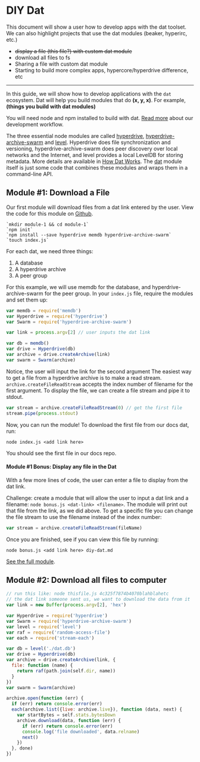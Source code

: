 # DIY Dat

This document will show a user how to develop apps with the dat toolset. We can also highlight projects that use the dat modules (beaker, hyperirc, etc.)

* ~~display a file (this file?) with custom dat module~~
* download all files to fs
* Sharing a file with custom dat module
* Starting to build more complex apps, hypercore/hyperdrive difference, etc

---

In this guide, we will show how to develop applications with the `dat` ecosystem. Dat will help you build modules that do **(x, y, x)**. For example, **(things you build with dat modules)**

You will need node and npm installed to build with dat. [Read more](https://github.com/maxogden/dat/blob/master/CONTRIBUTING.md#development-workflow) about our development workflow. 

The three essential node modules are called [hyperdrive](https://npmjs.org/hyperdrive), [hyperdrive-archive-swarm](https://npmjs.org/hyperdrive-archive-swarm) and [level](https://npmjs.org/level). Hyperdrive does file synchronization and versioning, hyperdrive-archive-swarm does peer discovery over local networks and the Internet, and level provides a local LevelDB for storing metadata. More details are available in [How Dat Works](how-dat-works.md). The [dat](https://npmjs.org/dat) module itself is just some code that combines these modules and wraps them in a command-line API.

## Module #1: Download a File

Our first module will download files from a dat link entered by the user. View the code for this module on [Github](https://github.com/joehand/dat-examples/module-1).

```
`mkdir module-1 && cd module-1`
`npm init`
`npm install --save hyperdrive memdb hyperdrive-archive-swarm`
`touch index.js`
```

For each dat, we need three things: 

1. A database
2. A hyperdrive archive
3. A peer group

For this example, we will use memdb for the database, and hyperdrive-archive-swarm for the peer group. In your `index.js` file, require the modules and set them up:

```js
var memdb = require('memdb')
var Hyperdrive = require('hyperdrive')
var Swarm = require('hyperdrive-archive-swarm')

var link = process.argv[2] // user inputs the dat link

var db = memdb()
var drive = Hyperdrive(db)
var archive = drive.createArchive(link)
var swarm = Swarm(archive)
```

Notice, the user will input the link for the second argument The easiest way to get a file from a hyperdrive archive is to make a read stream. `archive.createFileReadStream` accepts the index number of filename for the first argument. To display the file, we can create a file stream and pipe it to stdout. 

```js
var stream = archive.createFileReadStream(0) // get the first file
stream.pipe(process.stdout)
```

Now, you can run the module! To download the first file from our docs dat, run:

```
node index.js <add link here>
```

You should see the first file in our docs repo.

#### Module #1 Bonus: Display any file in the Dat

With a few more lines of code, the user can enter a file to display from the dat link.

Challenge: create a module that will allow the user to input a dat link and a filename: `node bonus.js <dat-link> <filename>`. The module will print out that file from the link, as we did above. To get a specific file you can change the file stream to use the filename instead of the index number:

```js
var stream = archive.createFileReadStream(fileName)
```

Once you are finished, see if you can view this file by running:

```
node bonus.js <add link here> diy-dat.md
```

[See the full module](https://github.com/joehand/dat-examples/module-1/bonus.js). 

## Module #2: Download all files to computer

```js
// run this like: node thisfile.js 4c325f7874b4070blahblahetc
// the dat link someone sent us, we want to download the data from it
var link = new Buffer(process.argv[2], 'hex')

var Hyperdrive = require('hyperdrive')
var Swarm = require('hyperdrive-archive-swarm')
var level = require('level')
var raf = require('random-access-file')
var each = require('stream-each')

var db = level('./dat.db')
var drive = Hyperdrive(db)
var archive = drive.createArchive(link, {
  file: function (name) {
    return raf(path.join(self.dir, name))
  }
})
var swarm = Swarm(archive)

archive.open(function (err) {
  if (err) return console.error(err)
  each(archive.list({live: archive.live}), function (data, next) {
    var startBytes = self.stats.bytesDown
    archive.download(data, function (err) {
      if (err) return console.error(err)
      console.log('file downloaded', data.relname)
      next()
    })
  }, done)
})

```
